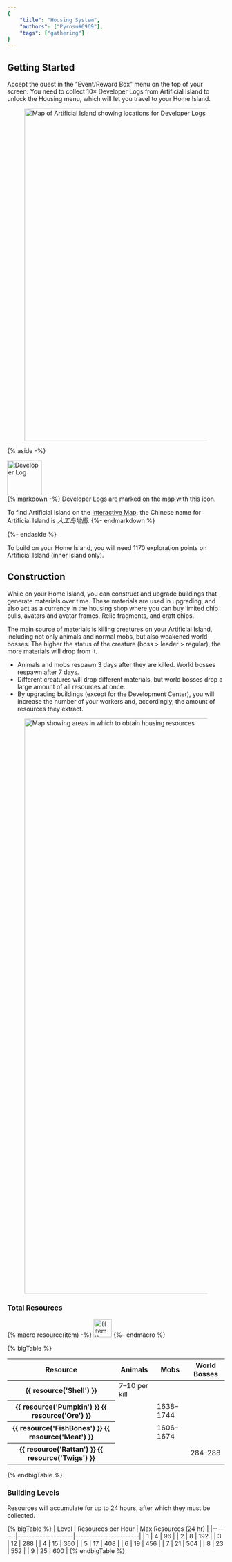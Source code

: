 ```yaml
---
{
	"title": "Housing System",
	"authors": ["Pyrosu#6969"],
	"tags": ["gathering"]
}
---
```


## Getting Started
Accept the quest in the “Event/Reward Box” menu on the top of your screen. You need to collect 10× Developer Logs from Artificial Island to unlock the Housing menu, which will let you travel to your Home Island.

<figure class="max-w-none">
<img src="/assets/images/guides/developer-logs.jpg" alt="Map of Artificial Island showing locations for Developer Logs" width="1366" height="768">
</figure>

{% aside -%}
<div class="profile" data-ratio="1-999">
<div><img class="rounded-full" src="/assets/images/guides/developer-log.jpg" alt="Developer Log" width="80" height="80"></div>
<div class="stack">
{% markdown -%}
Developer Logs are marked on the map with this icon.

To find Artificial Island on the [Interactive Map](https://static-web.ghzs.com/cspage_pro/huantaMap.html#/map623d5c94e4616a000162d95d), the Chinese name for Artificial Island is *人工岛地图*.
{%- endmarkdown %}
</div>
</div>
{%- endaside %}

To build on your Home Island, you will need 1170 exploration points on Artificial Island (inner island only).

## Construction
While on your Home Island, you can construct and upgrade buildings that generate materials over time. These materials are used in upgrading, and also act as a currency in the housing shop where you can buy limited chip pulls, avatars and avatar frames, Relic fragments, and craft chips.

The main source of materials is killing creatures on your Artificial Island, including not only animals and normal mobs, but also weakened world bosses. The higher the status of the creature (boss > leader > regular), the more materials will drop from it.

* Animals and mobs respawn 3 days after they are killed. World bosses respawn after 7 days.
* Different creatures will drop different materials, but world bosses drop a large amount of all resources at once.
* By upgrading buildings (except for the Development Center), you will increase the number of your workers and, accordingly, the amount of resources they extract.

<figure class="max-w-none">
	<img src="/assets/images/guides/housing-map.jpg" alt="Map showing areas in which to obtain housing resources" width="1112" height="1328">
</figure>

### Total Resources
{% macro resource(item) -%}
<img class="inline-block" src="/assets/images/guides/Home{{ item }}.png" alt="{{ item }}" width="42" height="42">
{%- endmacro %}

{% bigTable %}
<table>
	<thead>
		<tr>
			<th>Resource</th>
			<th>Animals</th>
			<th>Mobs</th>
			<th>World Bosses</th>
		</tr>
	</thead>
	<tbody>
		<tr>
			<th class="whitespace-nowrap w-max">{{ resource('Shell') }}</th>
			<td>7–10 per kill</td>
			<td></td>
			<td></td>
		</tr>
		<tr>
			<th class="whitespace-nowrap w-max">{{ resource('Pumpkin') }} {{ resource('Ore') }}</th>
			<td></td>
			<td>1638–1744</td>
			<td></td>
		</tr>
		<tr>
			<th class="whitespace-nowrap w-max">{{ resource('FishBones') }} {{ resource('Meat') }}</th>
			<td></td>
			<td>1606–1674</td>
			<td></td>
		</tr>
		<tr>
			<th class="whitespace-nowrap w-max">{{ resource('Rattan') }} {{ resource('Twigs') }}</th>
			<td></td>
			<td></td>
			<td>284–288</td>
		</tr>
	</tbody>
</table>
{% endbigTable %}

### Building Levels
Resources will accumulate for up to 24 hours, after which they must be collected.

{% bigTable %}
| Level | Resources per Hour | Max Resources (24 hr) |
|-------|--------------------|-----------------------|
| 1     | 4                  | 96                    |
| 2     | 8                  | 192                   |
| 3     | 12                 | 288                   |
| 4     | 15                 | 360                   |
| 5     | 17                 | 408                   |
| 6     | 19                 | 456                   |
| 7     | 21                 | 504                   |
| 8     | 23                 | 552                   |
| 9     | 25                 | 600                   |
{% endbigTable %}
